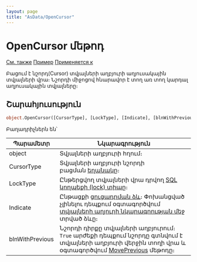 ```yaml
---
layout: page
title: "AsData/OpenCursor"
---
```


# OpenCursor մեթոդ


[См. также](../Asdata.html) [Пример](../../Examples/E_AsData.html) [Применяется к](../Asdata.html)


Բացում է նշորդ(Cursor) տվյալների աղբյուրի աղյուսակային տվյալների վրա։ 
Նշորդի միջոցով հնարավոր է տող առ տող կարդալ աղյուսակային տվյալները։

## Շարահյուսություն

``` vb
object.OpenCursor([CursorType], [LockType], [Indicate], [blnWithPrevious])
```


Բաղադրիչներն են՝


| Պարամետր | Նկարագրություն |
|--|--|
| object| Տվյալների աղբյուրի հղում։  |
| CursorType | Տվյալների աղբյուրի նշորդի բացման [եղանակը](../../Constants/const_opencursor_cursortype.html)։ | 
| LockType | Ընթերցվող տվյալների վրա դրվող [SQL կողպեքի (lock) տիպը](../../Constants/const_opencursor_locktype.html)։ |
| Indicate | Ընթացքի [ցուցադրման ձև](../../Constants/const_opencursor_Indicate.html)։ Փոխանցված չլինելու դեպքում օգտագործվում [տվյալների աղյուրի նկարագրության մեջ](../../Defs/Data.html) տրված ձևը։ | 
| blnWithPrevious| Նշորդի դիրքը տվյալների աղբյուրում։ `True` արժեքի դեպքում նշորդը գտնվում է տվյալների աղբյուրի վերջին տողի վրա և օգտագործվում [MovePrevious](MovePrevious.md) մեթոդը։  |

